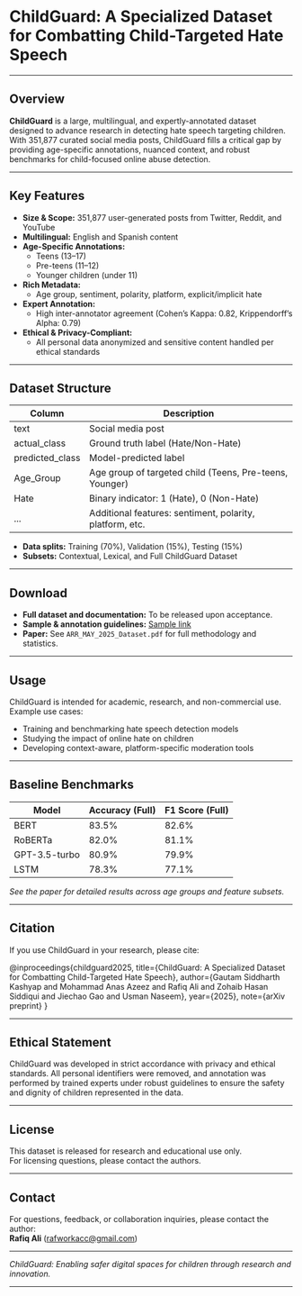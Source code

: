 # ChildGuard: A Specialized Dataset for Combatting Child-Targeted Hate Speech

---

## Overview

**ChildGuard** is a large, multilingual, and expertly-annotated dataset designed to advance research in detecting hate speech targeting children. With 351,877 curated social media posts, ChildGuard fills a critical gap by providing age-specific annotations, nuanced context, and robust benchmarks for child-focused online abuse detection.

---

## Key Features

- **Size & Scope:** 351,877 user-generated posts from Twitter, Reddit, and YouTube
- **Multilingual:** English and Spanish content
- **Age-Specific Annotations:**  
  - Teens (13–17)  
  - Pre-teens (11–12)  
  - Younger children (under 11)
- **Rich Metadata:**  
  - Age group, sentiment, polarity, platform, explicit/implicit hate
- **Expert Annotation:**  
  - High inter-annotator agreement (Cohen’s Kappa: 0.82, Krippendorff’s Alpha: 0.79)
- **Ethical & Privacy-Compliant:**  
  - All personal data anonymized and sensitive content handled per ethical standards

---

## Dataset Structure

| Column           | Description                                               |
|------------------|----------------------------------------------------------|
| text             | Social media post                                        |
| actual_class     | Ground truth label (Hate/Non-Hate)                       |
| predicted_class  | Model-predicted label                                    |
| Age_Group        | Age group of targeted child (Teens, Pre-teens, Younger)  |
| Hate             | Binary indicator: 1 (Hate), 0 (Non-Hate)                 |
| ...              | Additional features: sentiment, polarity, platform, etc. |

- **Data splits:** Training (70%), Validation (15%), Testing (15%)
- **Subsets:** Contextual, Lexical, and Full ChildGuard Dataset

---

## Download

- **Full dataset and documentation:** To be released upon acceptance.
- **Sample & annotation guidelines:** [Sample link](https://gofile.io/d/znYKxX)
- **Paper:** See `ARR_MAY_2025_Dataset.pdf` for full methodology and statistics.

---

## Usage

ChildGuard is intended for academic, research, and non-commercial use.  
Example use cases:
- Training and benchmarking hate speech detection models
- Studying the impact of online hate on children
- Developing context-aware, platform-specific moderation tools

---

## Baseline Benchmarks

| Model         | Accuracy (Full) | F1 Score (Full) |
|---------------|-----------------|-----------------|
| BERT          | 83.5%           | 82.6%           |
| RoBERTa       | 82.0%           | 81.1%           |
| GPT-3.5-turbo | 80.9%           | 79.9%           |
| LSTM          | 78.3%           | 77.1%           |

*See the paper for detailed results across age groups and feature subsets.*

---

## Citation

If you use ChildGuard in your research, please cite:

@inproceedings{childguard2025,
  title={ChildGuard: A Specialized Dataset for Combatting Child-Targeted Hate Speech},
  author={Gautam Siddharth Kashyap and Mohammad Anas Azeez and Rafiq Ali and Zohaib Hasan Siddiqui and Jiechao Gao and Usman Naseem},
  year={2025},
  note={arXiv preprint}
}




---

## Ethical Statement

ChildGuard was developed in strict accordance with privacy and ethical standards. All personal identifiers were removed, and annotation was performed by trained experts under robust guidelines to ensure the safety and dignity of children represented in the data.

---

## License

This dataset is released for research and educational use only.  
For licensing questions, please contact the authors.

---

## Contact

For questions, feedback, or collaboration inquiries, please contact the author:  
**Rafiq Ali** (rafworkacc@gmail.com)

---

*ChildGuard: Enabling safer digital spaces for children through research and innovation.*

---
